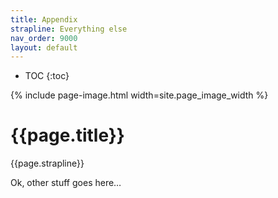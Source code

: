 ```yaml
---
title: Appendix
strapline: Everything else
nav_order: 9000
layout: default
---
```

- TOC
{:toc}

{% include page-image.html width=site.page_image_width %}

# {{page.title}}

{{page.strapline}}

Ok, other stuff goes here…